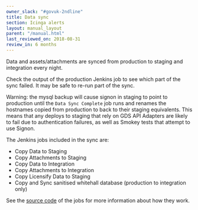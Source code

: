 ```yaml
---
owner_slack: "#govuk-2ndline"
title: Data sync
section: Icinga alerts
layout: manual_layout
parent: "/manual.html"
last_reviewed_on: 2018-08-31
review_in: 6 months
---
```


Data and assets/attachments are synced from production to staging and integration every night.

Check the output of the production Jenkins job to see which part of the sync failed. It may be safe to re-run part of the sync.

Warning: the mysql backup will cause signon in staging to point to production until the `Data Sync Complete` job runs and renames the hostnames copied from production to back to their staging equivalents.  This means that any deploys to staging that rely on GDS API Adapters are likely to fail due to authentication failures, as well as Smokey tests that attempt to use Signon.

The Jenkins jobs included in the sync are:

* Copy Data to Staging
* Copy Attachments to Staging
* Copy Data to Integration
* Copy Attachments to Integration
* Copy Licensify Data to Staging
* Copy and Sync sanitised whitehall database (production to integration only)

See the [source code](https://github.com/alphagov/env-sync-and-backup/tree/master/jobs) of the jobs for more information about how they work.
